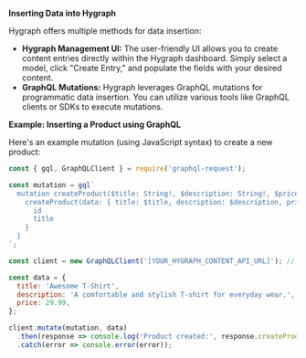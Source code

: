 **Inserting Data into Hygraph**

Hygraph offers multiple methods for data insertion:

* **Hygraph Management UI:** The user-friendly UI allows you to create content entries directly within the Hygraph dashboard. Simply select a model, click "Create Entry," and populate the fields with your desired content.
* **GraphQL Mutations:** Hygraph leverages GraphQL mutations for programmatic data insertion. You can utilize various tools like GraphQL clients or SDKs to execute mutations.

**Example: Inserting a Product using GraphQL**

Here's an example mutation (using JavaScript syntax) to create a new product:

```javascript
const { gql, GraphQLClient } = require('graphql-request');

const mutation = gql`
  mutation createProduct($title: String!, $description: String!, $price: Float!) {
    createProduct(data: { title: $title, description: $description, price: $price }) {
      id
      title
    }
  }
`;

const client = new GraphQLClient('[YOUR_HYGRAPH_CONTENT_API_URL]'); // Replace with your actual URL

const data = {
  title: 'Awesome T-Shirt',
  description: 'A comfortable and stylish T-shirt for everyday wear.',
  price: 29.99,
};

client.mutate(mutation, data)
  .then(response => console.log('Product created:', response.createProduct))
  .catch(error => console.error(error));
```